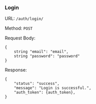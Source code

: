 ### Login
URL: `/auth/login/`

Method: `POST`

Request Body:
```
{
    string "email": "email",
    string "password": "password"
}
```

Response:
```
{
    "status": "success",
    "message": "Login is successful.",
    "auth_token": {auth_token},
}
```